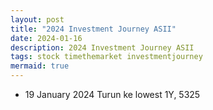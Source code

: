 ```yaml
---
layout: post
title: "2024 Investment Journey ASII"
date: 2024-01-16
description: 2024 Investment Journey ASII
tags: stock timethemarket investmentjourney
mermaid: true
---
```


- 19 January 2024
Turun ke lowest 1Y, 5325